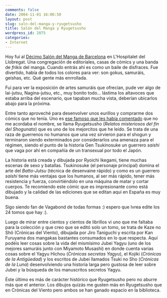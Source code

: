 ```yaml
---
comments: false
date: 2004-11-01 16:06:50
layout: post
slug: saln-del-manga-y-ryugetsusho
title: Salón del Manga y Ryugetsusho
wordpress_id: 2075
categories:
- Internet
---
```


Hoy fui al [Décimo Salón del Manga de Barcelona](http://www.ficomic.com/salonmanga2004/) en L'Hospitalet del Llobregat. Una congregación de editoriales, casas de cómics y una banda de _frikis_ del manga. Cuando entrás ahí es como un baile de disfraces. Fue divertido, había de todos los colores para ver: son gokus, samuráis, geishas, etc. Qué gente más enrrollada.





Fui para ver la exposición de artes samuráis que ofrecían, pude ver algo de Iai-jutsu, Nagina-jutsu, etc., muy bonito todo… lástima los altavoces que estaba arriba del escenario, que tapaban mucha vista, deberían ubicarlos abajo para la próxima.





Entre tanto aproveché para desenvolver unos eurillos y comprarme dos cómics que no tenía. Uno es [ese famoso que les había comentado](http://www.minid.net/2004/10/05/libros-comics-etc/) que no me acordaba el nombre, se llama Ryugetsusho (_Relatos misteriosos del fin del Shogunato_) que es uno de los mejorcitos que he leído. Se trata de una raza de guerrenos no humanos que una vez sirvieron para el shogun y terminaron siendo exterminados por considerarlos una amenaza para el régimen, siendo el punto de la historia Gen Tsukinosuke un guerrero _saishi_ que vaga por ahí en compañía de un transexual por todo el Japón.





La historia está creada y dibujada por Ryoichi Ikegami, tiene muchas escenas de sexo y batallas. Tsukinosuke (el personaje principal) domina el arte del _Batto-Jutsu_ (técnica de desenvaine rápido) y como es un guerrero _saishi_ tiene más ventajas que los humanos, al ser más rápido, tener más resistencia y fuerza, convirtiéndolo en una máquina de matar y cortar cuerpos. Te recomiendo este cómic que es impresionante como está dibujado y la calidad de las ediciones que se editan aquí en España es muy buena.





Sigo siendo fan de Vagabond de todas formas :) espero que Ivrea edite los 24 tomos que hay :).





Luego de mirar entre cientos y cientos de librillos vi uno que me faltaba para la colección y que creo que se editó solo un tomo, se trata de Kaze no Shô (Crónicas del Viento), dibujada por Jiro Taniguchi y escrita por Kan Furuyama dos mangakas bastantes consumados en lo que respecta. Aquí podéis leer cosas sobre la vida del mismísimo Jubei Yagyu (uno de los mejores samuráis junto con Miyamoto Musashi) en donde cuenta varias cosas sobre el Yagyu Hichou (_Crónicas secretas Yagyu_), el Kojiki (_Crónicas de la Antigüedad_) y los escritos de Jubei llamados Tsuki no Sho (_Crónicas de la Luna_) desenvolviendo una historia larga pero gustosa de leer sobre Jubei y la búsqueda de los manuscritos secretos Yagyu.





Éste último es más de carácter histórico que Ryugetsusho pero no aburre más que el anterior. Los dibujos quizás me gusten más en Ryugetsusho que en Crónicas del Viento pero ambos se han ganado espacio en la biblioteca.
